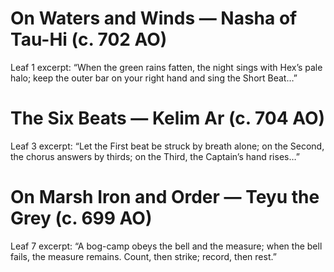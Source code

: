 # On Waters and Winds — Nasha of Tau-Hi (c. 702 AO)
Leaf 1 excerpt: “When the green rains fatten, the night sings with Hex’s pale halo; keep the outer bar on your right hand and sing the Short Beat…”

# The Six Beats — Kelim Ar (c. 704 AO)
Leaf 3 excerpt: “Let the First beat be struck by breath alone; on the Second, the chorus answers by thirds; on the Third, the Captain’s hand rises…”

# On Marsh Iron and Order — Teyu the Grey (c. 699 AO)
Leaf 7 excerpt: “A bog-camp obeys the bell and the measure; when the bell fails, the measure remains. Count, then strike; record, then rest.”
